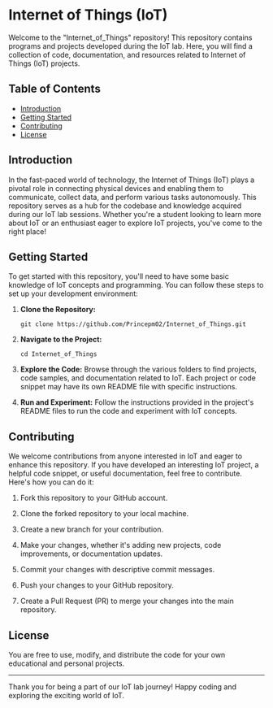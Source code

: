 # Internet of Things (IoT)

Welcome to the "Internet_of_Things" repository! This repository contains programs and projects developed during the IoT lab. Here, you will find a collection of code, documentation, and resources related to Internet of Things (IoT) projects. 

## Table of Contents

- [Introduction](#introduction)
- [Getting Started](#getting-started)
- [Contributing](#contributing)
- [License](#license)

## Introduction

In the fast-paced world of technology, the Internet of Things (IoT) plays a pivotal role in connecting physical devices and enabling them to communicate, collect data, and perform various tasks autonomously. This repository serves as a hub for the codebase and knowledge acquired during our IoT lab sessions. Whether you're a student looking to learn more about IoT or an enthusiast eager to explore IoT projects, you've come to the right place!

## Getting Started

To get started with this repository, you'll need to have some basic knowledge of IoT concepts and programming. You can follow these steps to set up your development environment:

1. **Clone the Repository:**
   ```
   git clone https://github.com/Princepm02/Internet_of_Things.git
   ```

2. **Navigate to the Project:**
   ```
   cd Internet_of_Things
   ```

3. **Explore the Code:**
   Browse through the various folders to find projects, code samples, and documentation related to IoT. Each project or code snippet may have its own README file with specific instructions.

4. **Run and Experiment:**
   Follow the instructions provided in the project's README files to run the code and experiment with IoT concepts.


## Contributing

We welcome contributions from anyone interested in IoT and eager to enhance this repository. If you have developed an interesting IoT project, a helpful code snippet, or useful documentation, feel free to contribute. Here's how you can do it:

1. Fork this repository to your GitHub account.

2. Clone the forked repository to your local machine.

3. Create a new branch for your contribution.

4. Make your changes, whether it's adding new projects, code improvements, or documentation updates.

5. Commit your changes with descriptive commit messages.

6. Push your changes to your GitHub repository.

7. Create a Pull Request (PR) to merge your changes into the main repository.


## License

You are free to use, modify, and distribute the code for your own educational and personal projects.

---
Thank you for being a part of our IoT lab journey! Happy coding and exploring the exciting world of IoT.
